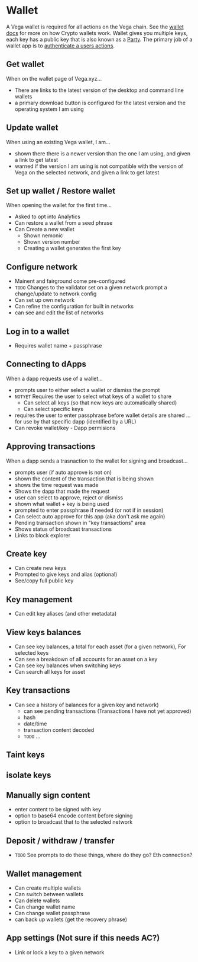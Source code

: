 # Wallet
A Vega wallet is required for all actions on the Vega chain. See the [wallet docs](https://docs.vega.xyz/docs/mainnet/concepts/vega-wallet) for more on how Crypto wallets work. Wallet gives you multiple keys, each key has a public key that is also known as a [Party](https://github.com/vegaprotocol/specs-internal/blob/master/protocol/0017-PART-party.md). The primary job of a wallet app is to [authenticate a users actions](https://github.com/vegaprotocol/specs-internal/blob/master/protocol/0022-AUTH-auth.md).

## Get wallet
When on the wallet page of Vega.xyz...
- There are links to the latest version of the desktop and command line wallets
- a primary download button is configured for the latest version and the operating system I am using

## Update wallet
When using an existing Vega wallet, I am...
- shown there there is a newer version than the one I am using, and given a link to get latest
- warned if the version I am using is not compatible with the version of Vega on the selected network, and given a link to get latest

## Set up wallet / Restore wallet
When opening the wallet for the first time...
- Asked to opt into Analytics
- Can restore a wallet from a seed phrase
- Can Create a new wallet
  - Shown nemonic
  - Shown version number
  - Creating a wallet generates the first key

## Configure network
- Mainent and fairground come pre-configured
- `TODO` Changes to the validator set on a given network prompt a change/update to network config
- Can set up own network
- Can refine the configuration for built in networks
- can see and edit the list of networks 

## Log in to a wallet
- Requires wallet name + passphrase

## Connecting to dApps
When a dapp requests use of a wallet...
- prompts user to either select a wallet or dismiss the prompt 
- `NOTYET` Requires the user to select what keys of a wallet to share
  - Can select all keys (so that new keys are automatically shared)
  - Can select specific keys
- requires the user to enter passphrase before wallet details are shared
... for use by that specific dapp (identified by a URL)
- Can revoke wallet/key - Dapp permisions

## Approving transactions
When a dapp sends a trasnaction to the wallet for signing and broadcast...
- prompts user (if auto approve is not on)
- shown the content of the transaction that is being shown
- shows the time request was made
- Shows the dapp that made the request
- user can select to approve, reject or dismiss
- shown what wallet + key is being used
- prompted to enter passphrase if needed (or not if in session)
- Can select auto approve for this app (aka don't ask me again)
- Pending transaction shown in "key transactions" area
- Shows status of broadcast transactions
- Links to block explorer 

## Create key
- Can create new keys
- Prompted to give keys and alias (optional)
- See/copy full public key

## Key management
- Can edit key aliases (and other metadata)

## View keys balances
- Can see key balances, a total for each asset (for a given network), For selected keys
- Can see a breakdown of all accounts for an asset on a key
- Can see key balances when switching keys
- Can search all keys for asset

## Key transactions
- Can see a history of balances for a given key and network)
  - can see pending transactions (Transactions I have not yet approved)
  - hash
  - date/time
  - transaction content decoded
  - `TODO` ...

## Taint keys

## isolate keys

## Manually sign content
- enter content to be signed with key
- option to base64 encode content before signing
- option to broadcast that to the selected network

## Deposit / withdraw / transfer
- `TODO` See prompts to do these things, where do they go? Eth connection?

## Wallet management
- Can create multiple wallets
- Can switch between wallets
- Can delete wallets
- Can change wallet name
- Can change wallet passphrase
- can back up wallets (get the recovery phrase)

## App settings (Not sure if this needs AC?)
- Link or lock a key to a given network